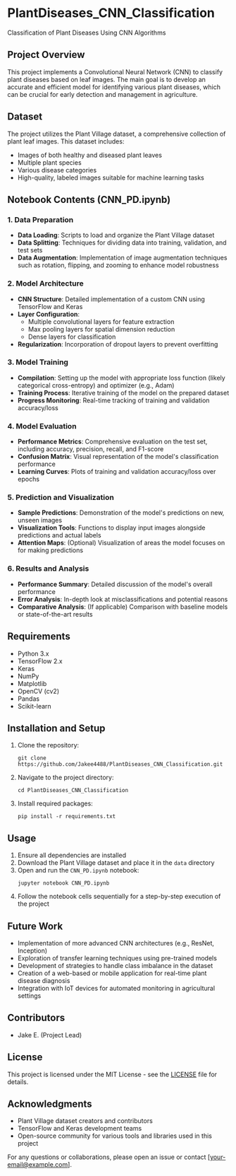 # PlantDiseases_CNN_Classification
Classification of Plant Diseases Using CNN Algorithms



## Project Overview
This project implements a Convolutional Neural Network (CNN) to classify plant diseases based on leaf images. The main goal is to develop an accurate and efficient model for identifying various plant diseases, which can be crucial for early detection and management in agriculture.

## Dataset
The project utilizes the Plant Village dataset, a comprehensive collection of plant leaf images. This dataset includes:
- Images of both healthy and diseased plant leaves
- Multiple plant species
- Various disease categories
- High-quality, labeled images suitable for machine learning tasks

## Notebook Contents (CNN_PD.ipynb)
### 1. Data Preparation
- **Data Loading**: Scripts to load and organize the Plant Village dataset
- **Data Splitting**: Techniques for dividing data into training, validation, and test sets
- **Data Augmentation**: Implementation of image augmentation techniques such as rotation, flipping, and zooming to enhance model robustness

### 2. Model Architecture
- **CNN Structure**: Detailed implementation of a custom CNN using TensorFlow and Keras
- **Layer Configuration**: 
  - Multiple convolutional layers for feature extraction
  - Max pooling layers for spatial dimension reduction
  - Dense layers for classification
- **Regularization**: Incorporation of dropout layers to prevent overfitting

### 3. Model Training
- **Compilation**: Setting up the model with appropriate loss function (likely categorical cross-entropy) and optimizer (e.g., Adam)
- **Training Process**: Iterative training of the model on the prepared dataset
- **Progress Monitoring**: Real-time tracking of training and validation accuracy/loss

### 4. Model Evaluation
- **Performance Metrics**: Comprehensive evaluation on the test set, including accuracy, precision, recall, and F1-score
- **Confusion Matrix**: Visual representation of the model's classification performance
- **Learning Curves**: Plots of training and validation accuracy/loss over epochs

### 5. Prediction and Visualization
- **Sample Predictions**: Demonstration of the model's predictions on new, unseen images
- **Visualization Tools**: Functions to display input images alongside predictions and actual labels
- **Attention Maps**: (Optional) Visualization of areas the model focuses on for making predictions

### 6. Results and Analysis
- **Performance Summary**: Detailed discussion of the model's overall performance
- **Error Analysis**: In-depth look at misclassifications and potential reasons
- **Comparative Analysis**: (If applicable) Comparison with baseline models or state-of-the-art results

## Requirements
- Python 3.x
- TensorFlow 2.x
- Keras
- NumPy
- Matplotlib
- OpenCV (cv2)
- Pandas
- Scikit-learn

## Installation and Setup
1. Clone the repository:
   ```
   git clone https://github.com/Jakee4488/PlantDiseases_CNN_Classification.git
   ```
2. Navigate to the project directory:
   ```
   cd PlantDiseases_CNN_Classification
   ```
3. Install required packages:
   ```
   pip install -r requirements.txt
   ```

## Usage
1. Ensure all dependencies are installed
2. Download the Plant Village dataset and place it in the `data` directory
3. Open and run the `CNN_PD.ipynb` notebook:
   ```
   jupyter notebook CNN_PD.ipynb
   ```
4. Follow the notebook cells sequentially for a step-by-step execution of the project

## Future Work
- Implementation of more advanced CNN architectures (e.g., ResNet, Inception)
- Exploration of transfer learning techniques using pre-trained models
- Development of strategies to handle class imbalance in the dataset
- Creation of a web-based or mobile application for real-time plant disease diagnosis
- Integration with IoT devices for automated monitoring in agricultural settings

## Contributors
- Jake E. (Project Lead)

## License
This project is licensed under the MIT License - see the [LICENSE](LICENSE) file for details.

## Acknowledgments
- Plant Village dataset creators and contributors
- TensorFlow and Keras development teams
- Open-source community for various tools and libraries used in this project

For any questions or collaborations, please open an issue or contact [your-email@example.com].
